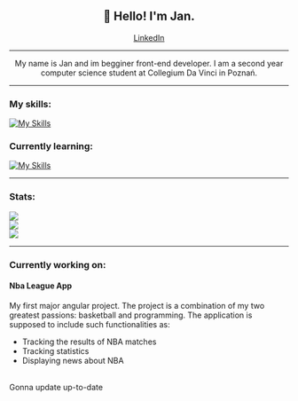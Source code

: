 <h2 align="center">👋 Hello! I'm Jan.</h2>

<p align="center"><a href="https://www.linkedin.com/in/jan-kwiatkowski-633215271/">LinkedIn</a></p>


---

<p align="center">My name is Jan and im begginer front-end developer. I am a second year computer science student at Collegium Da Vinci in Poznań.</p>

---

<h3>My skills:</h3>

[![My Skills](https://skillicons.dev/icons?i=html,js,css,git,wordpress)](https://skillicons.dev)

<h3>Currently learning:</h3>

[![My Skills](https://skillicons.dev/icons?i=angular,ts)](https://skillicons.dev)


---

<h3>Stats:</h3>

![](https://github-readme-stats.vercel.app/api?username=kwiatkowskijan&theme=dark&hide_border=true&include_all_commits=false&count_private=false)<br/>
![](https://github-readme-streak-stats.herokuapp.com/?user=kwiatkowskijan&theme=dark&hide_border=true)<br/>
![](https://github-readme-stats.vercel.app/api/top-langs/?username=kwiatkowskijan&theme=dark&hide_border=true&include_all_commits=false&count_private=false&layout=compact)

---

<h3>Currently working on:</h3>

<h4>Nba League App</h4>
<p>My first major angular project. The project is a combination of my two greatest passions: basketball and programming. The application is supposed to include such functionalities as: 
<ul>
<li>Tracking the results of NBA matches</li>
<li>Tracking statistics</li>
<li>Displaying news about NBA</li>
</ul><br>
Gonna update up-to-date
</p>

